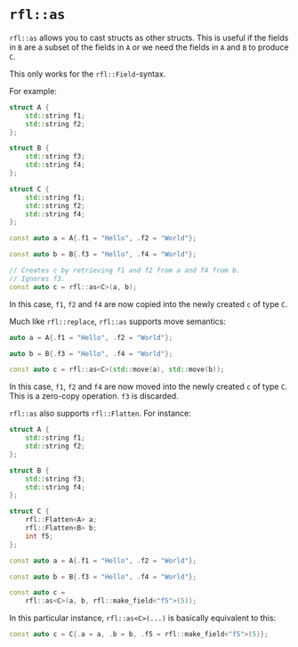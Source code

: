 # `rfl::as`

`rfl::as` allows you to cast structs as other structs. This is useful if the fields in `B` are a subset of the fields in `A`
or we need the fields in `A` and `B` to produce `C`.

This only works for the `rfl::Field`-syntax.

For example:

```cpp
struct A {
    std::string f1;
    std::string f2;
};

struct B {
    std::string f3;
    std::string f4;
};

struct C {
    std::string f1;
    std::string f2;
    std::string f4;
};

const auto a = A{.f1 = "Hello", .f2 = "World"};

const auto b = B{.f3 = "Hello", .f4 = "World"};

// Creates c by retrieving f1 and f2 from a and f4 from b. 
// Ignores f3.
const auto c = rfl::as<C>(a, b);
```

In this case, `f1`, `f2` and `f4` are now copied into the newly created `c` of type `C`.

Much like `rfl::replace`, `rfl::as` supports move semantics:

```cpp
auto a = A{.f1 = "Hello", .f2 = "World"};

auto b = B{.f3 = "Hello", .f4 = "World"};

const auto c = rfl::as<C>(std::move(a), std::move(b));
```

In this case, `f1`, `f2` and `f4` are now moved into the newly created `c` of type `C`. This is a zero-copy operation. `f3` is discarded.

`rfl::as` also supports `rfl::Flatten`. For instance:

```cpp
struct A {
    std::string f1;
    std::string f2;
};

struct B {
    std::string f3;
    std::string f4;
};

struct C {
    rfl::Flatten<A> a;
    rfl::Flatten<B> b;
    int f5;
};

const auto a = A{.f1 = "Hello", .f2 = "World"};

const auto b = B{.f3 = "Hello", .f4 = "World"};

const auto c =
    rfl::as<C>(a, b, rfl::make_field<"f5">(5));
```

In this particular instance, `rfl::as<C>(...)` is basically equivalent to this:

```cpp
const auto c = C{.a = a, .b = b, .f5 = rfl::make_field<"f5">(5)};
```
